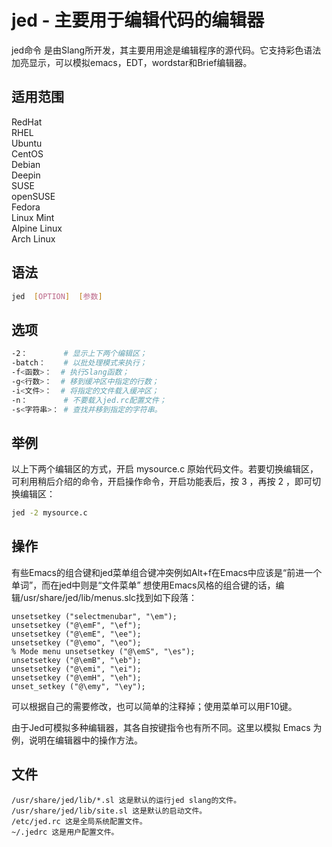# jed - 主要用于编辑代码的编辑器

jed命令 是由Slang所开发，其主要用用途是编辑程序的源代码。它支持彩色语法加亮显示，可以模拟emacs，EDT，wordstar和Brief编辑器。

## 适用范围

<!-- <div class="svg linux">Linux</div> -->
<div class="svg redhat">RedHat</div>
<div class="svg rhel">RHEL</div>
<div class="svg ubuntu">Ubuntu</div>
<div class="svg centos">CentOS</div>
<div class="svg debian">Debian</div>
<div class="svg deepin">Deepin</div>
<div class="svg suse">SUSE</div>
<div class="svg opensuse">openSUSE</div>
<div class="svg fedora">Fedora</div>
<div class="svg linuxmint">Linux Mint</div>
<!-- <div class="svg mxlinux">MX Linux</div> -->
<div class="svg alpinelinux">Alpine Linux</div>
<div class="svg archlinux">Arch Linux</div>

## 语法

``` bash
jed  [OPTION]  [参数]
```

## 选项

``` bash
-2：        # 显示上下两个编辑区；
-batch：    # 以批处理模式来执行；
-f<函数>：  # 执行Slang函数；
-g<行数>：  # 移到缓冲区中指定的行数；
-i<文件>：  # 将指定的文件载入缓冲区；
-n：        # 不要载入jed.rc配置文件；
-s<字符串>： # 查找并移到指定的字符串。
```

## 举例

以上下两个编辑区的方式，开启 mysource.c 原始代码文件。若要切换编辑区，可利用稍后介绍的命令，开启操作命令，开启功能表后，按 3 ，再按 2 ，即可切换编辑区：
``` bash
jed -2 mysource.c
```
## 操作

有些Emacs的组合键和jed菜单组合键冲突例如Alt+f在Emacs中应该是“前进一个单词”，而在jed中则是“文件菜单” 想使用Emacs风格的组合键的话，编辑/usr/share/jed/lib/menus.slc找到如下段落：
```
unsetsetkey ("selectmenubar", "\em");
unsetsetkey ("@\emF", "\ef");
unsetsetkey ("@\emE", "\ee");
unsetsetkey ("@\emo", "\eo");
% Mode menu unsetsetkey ("@\emS", "\es");
unsetsetkey ("@\emB", "\eb");
unsetsetkey ("@\emi", "\ei");
unsetsetkey ("@\emH", "\eh");
unset_setkey ("@\emy", "\ey");
```
可以根据自己的需要修改，也可以简单的注释掉；使用菜单可以用F10键。

由于Jed可模拟多种编辑器，其各自按键指令也有所不同。这里以模拟 Emacs 为例，说明在编辑器中的操作方法。

## 文件
```
/usr/share/jed/lib/*.sl 这是默认的运行jed slang的文件。
/usr/share/jed/lib/site.sl 这是默认的启动文件。
/etc/jed.rc 这是全局系统配置文件。
~/.jedrc 这是用户配置文件。
```